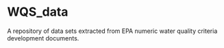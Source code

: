 # WQS_data
A repository of data sets extracted from EPA numeric water quality criteria development documents.
